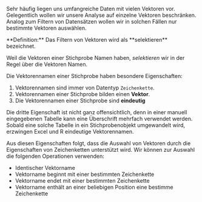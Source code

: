 Sehr häufig liegen uns umfangreiche Daten mit vielen Vektoren vor. Gelegentlich wollen wir unsere Analyse auf einzelne Vektoren beschränken. Analog zum Filtern von Datensätzen wollen wir in solchen Fällen nur bestimmte Vektoren auswählen. 

<p class="alert alert-primary"  markdown="1">
**Definition:** Das Filtern von Vektoren wird als **selektieren** bezeichnet. 
</p>

Weil die Vektoren einer Stichprobe Namen haben, *selektieren* wir in der Regel über die Vektoren Namen. 

Die Vektorennamen einer Stichprobe haben besondere Eigenschaften: 

1. Vektorennamen sind immer von Datentyp `Zeichenkette`.
2. Vektorennamen einer Stichprobe bilden einen **Vektor**.
3. Die Vektorennamen einer Stichprobe sind **eindeutig**

Die dritte Eigenschaft ist nicht ganz offensichtlich, denn in einer manuell eingegebenen Tabelle kann eine Überschrift mehrfach verwendet werden. Sobald eine solche Tabelle in ein Stichprobenobjekt umgewandelt wird, erzwingen Excel und R eindeutige Vektorennamen.
 
Aus diesen Eigenschaften folgt, dass die Auswahl von Vektoren durch die Eigenschaften von Zeichenketten unterstützt wird. Wir können zur Auswahl die folgenden Operationen verwenden: 

- Identischer Vektorname
- Vektorname beginnt mit einer bestimmten Zeichenkette
- Vektorname endet mit einer bestimmten Zeichenkette
- Vektorname enthält an einer beliebigen Position eine bestimme Zeichenkette

